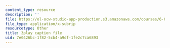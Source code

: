 ```yaml
---
content_type: resource
description: ''
file: https://ol-ocw-studio-app-production.s3.amazonaws.com/courses/6-004-computation-structures-spring-2017/7e0426bc1f825cb4a9df1fe2c7ca6893_xvojobO-1Hw.vtt
file_type: application/x-subrip
resourcetype: Other
title: 3play caption file
uid: 7e0426bc-1f82-5cb4-a9df-1fe2c7ca6893
---
```

